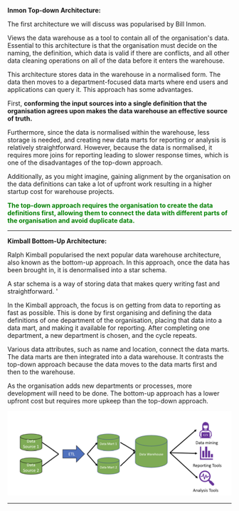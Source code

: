 
**Inmon Top-down Architecture:** 

The first architecture we will discuss was popularised by Bill Inmon.

Views the data warehouse as a tool to contain all of the organisation's data. Essential to this architecture is that the organisation must decide on the naming, the definition, which data is valid if there are conflicts, and all other data cleaning operations on all of the data before it enters the warehouse.

This architecture stores data in the warehouse in a normalised form. The data then moves to a department-focused data marts where end users and applications can query it. This approach has some advantages. 

First, **conforming the input sources into a single definition that the organisation agrees upon makes the data warehouse an effective source of truth.**

Furthermore, since the data is normalised within the warehouse, less storage is needed, and creating new data marts for reporting or analysis is relatively straightforward. However, because the data is normalised, it requires more joins for reporting leading to slower response times, which is one of the disadvantages of the top-down approach. 

Additionally, as you might imagine, gaining alignment by the organisation on the data definitions can take a lot of upfront work resulting in a higher startup cost for warehouse projects.

<span style="color:green;font-weight:bold;">The top-down approach requires the organisation to create the data definitions first, allowing them to connect the data with different parts of the organisation and avoid duplicate data.</span>

---

**Kimball Bottom-Up Architecture:**

Ralph Kimball popularised the next popular data warehouse architecture, also known as the bottom-up approach. In this approach, once the data has been brought in, it is denormalised into a star schema. 

A star schema is a way of storing data that makes query writing fast and straightforward. '

In the Kimball approach, the focus is on getting from data to reporting as fast as possible. This is done by first organising and defining the data definitions of one department of the organisation, placing that data into a data mart, and making it available for reporting. After completing one department, a new department is chosen, and the cycle repeats.

Various data attributes, such as name and location, connect the data marts. The data marts are then integrated into a data warehouse. It contrasts the top-down approach because the data moves to the data marts first and then to the warehouse.

As the organisation adds new departments or processes, more development will need to be done. The bottom-up approach has a lower upfront cost but requires more upkeep than the top-down approach.

![bottom-up-arch](kimball-bottom-up-architecture.png)

---




